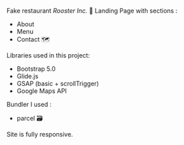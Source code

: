 Fake restaurant _Rooster Inc._ 🐓  Landing Page with sections :

 - About
 - Menu 
 - Contact 🗺️

Libraries used in this project: 
- Bootstrap 5.0
- Glide.js
- GSAP (basic + scrollTrigger)
- Google Maps API

Bundler I used :
- parcel 🗃️

Site is fully responsive.
